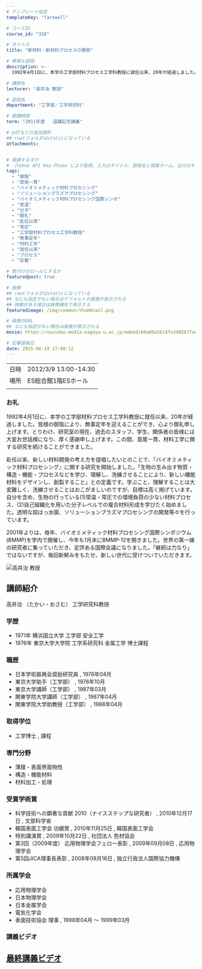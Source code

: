 ```yaml
---
# テンプレート指定
templateKey: "farewell"

# コースID
course_id: "328"

# タイトル
title: "新材料・新材料プロセスの開発"

# 簡単な説明
description: >-
  1992年4月1日に、本学の工学部材料プロセス工学科教授に就任以来、20年が経過しました。皆様の御陰により、無事定年を迎えることができ、心より御礼申し上げます。とりわけ、研究室の現在、過去のスタッフ、学生、関係者の皆様には大変お世話様になり、厚く感謝申し上げます。この間、首尾一貫、材料工学に関する研究を続けることができました。 赴任以来、新しい材料開発の考え方を提唱したいとのことで、『バイ ....

# 講師名
lecturer: "高井治 教授"

# 部局名
department: "工学部／工学研究科"

# 開講時限
term: "2011年度	退職記念講義"

# pdfなどの追加資料
## rootフォルダはstaticになっている
attachments:


# 関連するタグ
# （Yahoo API Key-Phase により取得。入力はタイトル、部局名と授業ホーム、出力はキーフレーズ（tags））
tags:
  - "御陰"
  - "首尾一貫"
  - "バイオミメティック材料プロセシング"
  - "ソリューションプラズマプロセシング"
  - "バイオミメティック材料プロセシング国際シンポ"
  - "常温"
  - "分子"
  - "御礼"
  - "赴任以来"
  - "常圧"
  - "工学部材料プロセス工学科教授"
  - "無事定年"
  - "材料工学"
  - "就任以来"
  - "プロセス"
  - "定義"

# 色付けのロールにするか
featuredpost: true

# 画像
## rootフォルダはstaticになっている
## なにも指定がない場合はデフォルトの画像が表示される
## 映像がある場合は映像優先で表示する
featuredimage: /img/common/thumbnail.png

# 映像のURL
## なにも指定がない場合は画像が表示される
movie: https://nuvideo.media.nagoya-u.ac.jp/embed/b0a08a5614fe340587fa42c868e81289b3be36dd

# 記事投稿日
date: 2015-06-19 17:09:12
---
```


|   |   |
|---|---|
| 日時 | 2012/3/9  13:00-14:30 |
| 場所 | ES総合館1階ESホール |
|   |   |


### お礼

1992年4月1日に、本学の工学部材料プロセス工学科教授に就任以来、20年が経過しました。皆様の御陰により、無事定年を迎えることができ、心より御礼申し上げます。とりわけ、研究室の現在、過去のスタッフ、学生、関係者の皆様には大変お世話様になり、厚く感謝申し上げます。この間、首尾一貫、材料工学に関する研究を続けることができました。

赴任以来、新しい材料開発の考え方を提唱したいとのことで、『バイオミメティック材料プロセシング』に関する研究を開始しました。「生物の生み出す物質・構造・機能・プロセスなどを学び、理解し、洗練させることにより、新しい機能材料をデザインし、創製すること」との定義です。学ぶこと、理解することは大変難しく、洗練させることはおこがましいのですが、目標は高く掲げています。自分を含め、生物の行っている(1)常温・常圧での環境負荷の少ない材料プロセス、(2)自己組織化を用いた分子レベルでの複合材料形成を学びたく始めました。透明な超はっ水膜、ソリューションプラズマプロセシングの開発等々を行っています。

2001年よりは、毎年、バイオミメティック材料プロセシング国際シンポジウム(BMMP)を学内で開催し、今年も1月末にBMMP-12を開きました。世界の第一線の研究者に集っていただき、定評ある国際会議になりました。「継続は力なり」ではないですが、毎回新鮮みをもたせ、新しい世代に受けついでいただきます。


![高井治 教授](https://ocw.nagoya-u.jp/files/328/s_takai.png) 

## 講師紹介

高井治 （たかい・おさむ） 工学研究科教授

### 学歴

* 1971年 横浜国立大学 工学部 安全工学
* 1976年 東京大学大学院 工学系研究科 金属工学 博士課程

### 職歴

* 日本学術振興会奨励研究員 , 1976年04月
* 東京大学助手（工学部） , 1976年10月
* 東京大学講師（工学部） , 1987年03月
* 関東学院大学講師（工学部） , 1987年04月
* 関東学院大学助教授（工学部） , 1988年04月

### 取得学位

* 工学博士 , 課程

### 専門分野

* 薄膜・表面界面物性
* 構造・機能材料
* 材料加工・処理

### 受賞学術賞

* 科学技術への顕著な貢献 2010（ナイスステップな研究者） , 2010年12月17日 , 文部科学省
* 韓国表面工学会 功績賞 , 2010年11月25日 , 韓国表面工学会
* 特別講演賞 , 2009年10月22日 , 社団法人 色材協会
* 第3回（2009年度） 応用物理学会フェロー表彰 , 2009年09月08日 , 応用物理学会
* 第5回JICA理事長表彰 , 2008年09月16日 , 独立行政法人国際協力機構

### 所属学会

* 応用物理学会
* 日本物理学会
* 日本金属学会
* 電気化学会
* 表面技術協会 理事 , 1998年04月 〜 1999年03月


### 講義ビデオ

<a href="https://nuvideo.media.nagoya-u.ac.jp/embed/b0a08a5614fe340587fa42c868e81289b3be36dd" target="blank">最終講義ビデオ</a>
-----